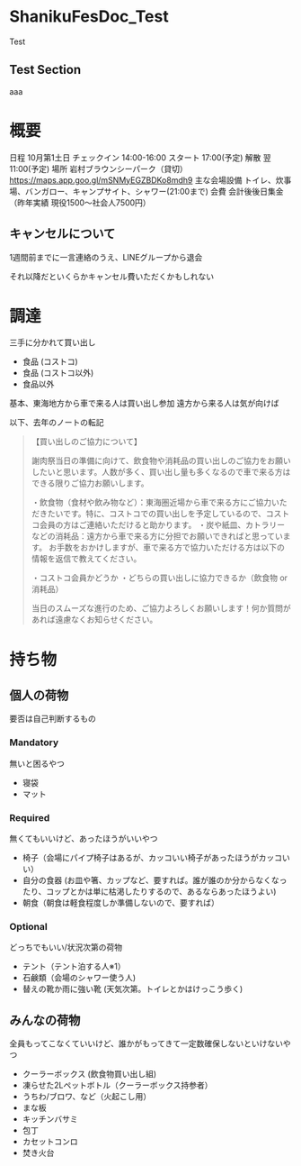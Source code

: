 # ShanikuFesDoc_Test

Test

## Test Section

aaa

# 概要
日程 10月第1土日
チェックイン 14:00-16:00
スタート 17:00(予定)
解散 翌11:00(予定)
場所 岩村ブラウンシーパーク（貸切）
https://maps.app.goo.gl/mSNMyEGZBDKo8mdh9 
主な会場設備 トイレ、炊事場、バンガロー、キャンプサイト、シャワー(21:00まで)
会費 会計後後日集金（昨年実績 現役1500〜社会人7500円）


## キャンセルについて
1週間前までに一言連絡のうえ、LINEグループから退会

それ以降だといくらかキャンセル費いただくかもしれない


# 調達
三手に分かれて買い出し
- 食品 (コストコ)
- 食品 (コストコ以外)
- 食品以外

基本、東海地方から車で来る人は買い出し参加
遠方から来る人は気が向けば

以下、去年のノートの転記
>【買い出しのご協力について】
>
>謝肉祭当日の準備に向けて、飲食物や消耗品の買い出しのご協力をお願いしたいと思います。人数が多く、買い出し量も多くなるので車で来る方はできる限りご協力お願いします。
>
>・飲食物（食材や飲み物など）：東海圏近場から車で来る方にご協力いただきたいです。特に、コストコでの買い出しを予定しているので、コストコ会員の方はご連絡いただけると助かります。
>・炭や紙皿、カトラリーなどの消耗品：遠方から車で来る方に分担でお願いできればと思っています。
>お手数をおかけしますが、車で来る方で協力いただける方は以下の情報を返信で教えてください。
>
>・コストコ会員かどうか
>・どちらの買い出しに協力できるか（飲食物 or 消耗品）
>
>当日のスムーズな進行のため、ご協力よろしくお願いします！何か質問があれば遠慮なくお知らせください。


# 持ち物

## 個人の荷物

要否は自己判断するもの

### Mandatory
無いと困るやつ
- 寝袋
- マット

### Required
無くてもいいけど、あったほうがいいやつ
- 椅子（会場にパイプ椅子はあるが、カッコいい椅子があったほうがカッコいい）
- 自分の食器
(お皿や箸、カップなど、要すれば。誰が誰のか分からなくなったり、コップとかは単に枯渇したりするので、あるならあったほうよい)
- 朝食（朝食は軽食程度しか準備しないので、要すれば）

### Optional
どっちでもいい/状況次第の荷物
- テント（テント泊する人※1）
- 石鹸類（会場のシャワー使う人)
- 替えの靴か雨に強い靴 (天気次第。トイレとかはけっこう歩く)


## みんなの荷物
全員もってこなくていいけど、誰かがもってきて一定数確保しないといけないやつ
- クーラーボックス (飲食物買い出し組)
- 凍らせた2Lペットボトル（クーラーボックス持参者）
- うちわ/ブロワ、など（火起こし用）
- まな板
- キッチンバサミ
- 包丁
- カセットコンロ
- 焚き火台
